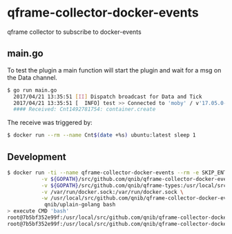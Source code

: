 # qframe-collector-docker-events
qframe collector to subscribe to docker-events

## main.go

To test the plugin a main function will start the plugin and wait for a msg on the Data channel.

```bash
$ go run main.go
  2017/04/21 13:35:51 [II] Dispatch broadcast for Data and Tick
  2017/04/21 13:35:51 [  INFO] test >> Connected to 'moby' / v'17.05.0-ce-rc1'
  #### Received: Cnt1492781754: container.create
```

The receive was triggered by:

```bash
$ docker run --rm --name Cnt$(date +%s) ubuntu:latest sleep 1
```


## Development


```bash
$ docker run -ti --name qframe-collector-docker-events --rm -e SKIP_ENTRYPOINTS=1 \
           -v ${GOPATH}/src/github.com/qnib/qframe-collector-docker-events:/usr/local/src/github.com/qnib/qframe-collector-docker-events \
           -v ${GOPATH}/src/github.com/qnib/qframe-types:/usr/local/src/github.com/qnib/qframe-types \
           -v /var/run/docker.sock:/var/run/docker.sock \
           -w /usr/local/src/github.com/qnib/qframe-collector-docker-events \
            qnib/uplain-golang bash
> execute CMD 'bash'
root@7b5bf352e99f:/usr/local/src/github.com/qnib/qframe-collector-docker-events# govendor update github.com/qnib/qframe-types github.com/qnib/qframe-utils ; govendor fetch +e ; govendor fetch +m
root@7b5bf352e99f:/usr/local/src/github.com/qnib/qframe-collector-docker-events# go run main.go
```